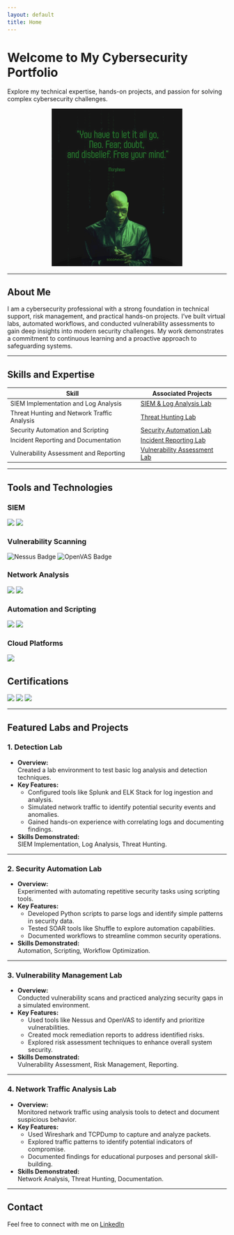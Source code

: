 ```yaml
---
layout: default
title: Home
---
```


# Welcome to My Cybersecurity Portfolio
Explore my technical expertise, hands-on projects, and passion for solving complex cybersecurity challenges.

<div style="text-align: center;">
  <img src="assets/icons/morpheus.gif" alt="Animated Computer" style="width: 300px; height: auto;">
</div>

---

## About Me
I am a cybersecurity professional with a strong foundation in technical support, risk management, and practical hands-on projects. I’ve built virtual labs, automated workflows, and conducted vulnerability assessments to gain deep insights into modern security challenges. My work demonstrates a commitment to continuous learning and a proactive approach to safeguarding systems.

---

## Skills and Expertise

| **Skill**                                   | **Associated Projects**                           |
|---------------------------------------------|--------------------------------------------------|
| SIEM Implementation and Log Analysis        | [SIEM & Log Analysis Lab](labs/siem-log-analysis.html)                 |
| Threat Hunting and Network Traffic Analysis | [Threat Hunting Lab](labs/threat-hunting.md)                 |
| Security Automation and Scripting           | [Security Automation Lab](labs/security-automation.md) |
| Incident Reporting and Documentation        | [Incident Reporting Lab](labs/incident-reporting-lab.md)                 |
| Vulnerability Assessment and Reporting      | [Vulnerability Assessment Lab](labs/vulnerability-management.md) |

---

## Tools and Technologies

### SIEM
<div>
    <img src="https://img.shields.io/badge/-Microsoft_Sentinel-0078D4?&style=for-the-badge&logo=Microsoft&logoColor=white" />
    <img src="https://img.shields.io/badge/-Splunk-000000?&style=for-the-badge&logo=Splunk&logoColor=white" />
</div>

### Vulnerability Scanning
</div>
    <img src="https://img.shields.io/badge/-Nessus-1f77b4?&style=for-the-badge&logo=tenable&logoColor=white" alt="Nessus Badge" />
    <img src="https://img.shields.io/badge/-OpenVAS-009639?&style=for-the-badge&logo=openvpn&logoColor=white" alt="OpenVAS Badge" />
</div>

### Network Analysis
<div>
  <img src="https://img.shields.io/badge/-Wireshark-1679A7?&style=for-the-badge&logo=Wireshark&logoColor=white" />
  <img src="https://img.shields.io/badge/-Zeek-777BB4?&style=for-the-badge&logo=Zeek&logoColor=white" />  
</div>

### Automation and Scripting
</div>
     <img src="https://img.shields.io/badge/-Python-3776AB?&style=for-the-badge&logo=python&logoColor=white" />
     <img src="https://img.shields.io/badge/-Bash-4EAA25?&style=for-the-badge&logo=gnubash&logoColor=white" />
</div>

### Cloud Platforms
</div>
     <img src="https://img.shields.io/badge/-Microsoft%20Azure-0078D4?&style=for-the-badge&logo=microsoftazure&logoColor=white" />  
</div>

## Certifications
<div>
<img src="https://img.shields.io/badge/-Security%2B-FF0000?&style=for-the-badge&logo=CompTIA&logoColor=white" />
<img src="https://img.shields.io/badge/-Network%2B-007ACC?&style=for-the-badge&logo=CompTIA&logoColor=white" />
<img src="https://img.shields.io/badge/-Certified Ethical Hacker (in progress) -purple?&style=for-the-badge&logo=hack-the-box&logoColor=white"/>

---

## Featured Labs and Projects

### **1. Detection Lab**
- **Overview:**  
  Created a lab environment to test basic log analysis and detection techniques.  
- **Key Features:**  
  - Configured tools like Splunk and ELK Stack for log ingestion and analysis.  
  - Simulated network traffic to identify potential security events and anomalies.  
  - Gained hands-on experience with correlating logs and documenting findings.  
- **Skills Demonstrated:**  
  SIEM Implementation, Log Analysis, Threat Hunting.  

---

### **2. Security Automation Lab**
- **Overview:**  
  Experimented with automating repetitive security tasks using scripting tools.  
- **Key Features:**  
  - Developed Python scripts to parse logs and identify simple patterns in security data.  
  - Tested SOAR tools like Shuffle to explore automation capabilities.  
  - Documented workflows to streamline common security operations.  
- **Skills Demonstrated:**  
  Automation, Scripting, Workflow Optimization.  

---

### **3. Vulnerability Management Lab**
- **Overview:**  
  Conducted vulnerability scans and practiced analyzing security gaps in a simulated environment.  
- **Key Features:**  
  - Used tools like Nessus and OpenVAS to identify and prioritize vulnerabilities.  
  - Created mock remediation reports to address identified risks.  
  - Explored risk assessment techniques to enhance overall system security.  
- **Skills Demonstrated:**  
  Vulnerability Assessment, Risk Management, Reporting.

---

### **4. Network Traffic Analysis Lab**
- **Overview:**  
  Monitored network traffic using analysis tools to detect and document suspicious behavior.  
- **Key Features:**  
  - Used Wireshark and TCPDump to capture and analyze packets.  
  - Explored traffic patterns to identify potential indicators of compromise.  
  - Documented findings for educational purposes and personal skill-building.  
- **Skills Demonstrated:**  
  Network Analysis, Threat Hunting, Documentation.  

---

## Contact
Feel free to connect with me on [LinkedIn](https://www.linkedin.com/in/cdanes1)

###
